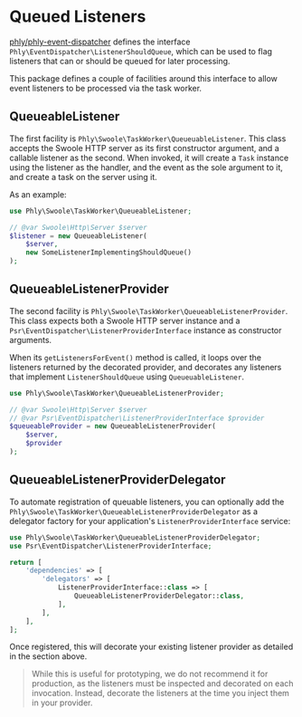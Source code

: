 # Queued Listeners

[phly/phly-event-dispatcher](https://github.com/phly/phly-event-dispatcher)
defines the interface `Phly\EventDispatcher\ListenerShouldQueue`, which can be
used to flag listeners that can or should be queued for later processing.

This package defines a couple of facilities around this interface to allow event
listeners to be processed via the task worker.

## QueueableListener

The first facility is `Phly\Swoole\TaskWorker\QueueuableListener`. This class
accepts the Swoole HTTP server as its first constructor argument, and a callable
listener as the second. When invoked, it will create a `Task` instance using the
listener as the handler, and the event as the sole argument to it, and create a
task on the server using it.

As an example:

```php
use Phly\Swoole\TaskWorker\QueueableListener;

// @var Swoole\Http\Server $server
$listener = new QueueableListener(
    $server,
    new SomeListenerImplementingShouldQueue()
);
```

## QueueableListenerProvider

The second facility is `Phly\Swoole\TaskWorker\QueueableListenerProvider`. This
class expects both a Swoole HTTP server instance and a
`Psr\EventDispatcher\ListenerProviderInterface` instance as constructor
arguments.

When its `getListenersForEvent()` method is called, it loops over the listeners
returned by the decorated provider, and decorates any listeners that implement
`ListenerShouldQueue` using `QueueuableListener`.

```php
use Phly\Swoole\TaskWorker\QueueableListenerProvider;

// @var Swoole\Http\Server $server
// @var Psr\EventDispatcher\ListenerProviderInterface $provider
$queueableProvider = new QueueableListenerProvider(
    $server,
    $provider
);
```

## QueueableListenerProviderDelegator

To automate registration of queuable listeners, you can optionally add the
`Phly\Swoole\TaskWorker\QueueableListenerProviderDelegator` as a delegator
factory for your application's `ListenerProviderInterface` service:

```php
use Phly\Swoole\TaskWorker\QueueableListenerProviderDelegator;
use Psr\EventDispatcher\ListenerProviderInterface;

return [
    'dependencies' => [
        'delegators' => [
            ListenerProviderInterface::class => [
                QueueableListenerProviderDelegator::class,
            ],
        ],
    ],
];
```

Once registered, this will decorate your existing listener provider as detailed
in the section above.

> While this is useful for prototyping, we do not recommend it for production,
> as the listeners must be inspected and decorated on each invocation. Instead,
> decorate the listeners at the time you inject them in your provider.

